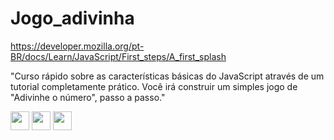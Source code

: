 # Jogo_adivinha

https://developer.mozilla.org/pt-BR/docs/Learn/JavaScript/First_steps/A_first_splash

"Curso rápido sobre as características básicas do JavaScript através de um tutorial completamente prático.
Você irá construir um simples jogo de "Adivinhe o número", passo a passo."

<img src="https://cdn.jsdelivr.net/gh/devicons/devicon/icons/html5/html5-plain-wordmark.svg" width="30" height="30"/> <img src="https://cdn.jsdelivr.net/gh/devicons/devicon/icons/css3/css3-plain-wordmark.svg" width="30" height="30" />     <img src="https://cdn.jsdelivr.net/gh/devicons/devicon/icons/javascript/javascript-plain.svg" width="30" height="30" />

